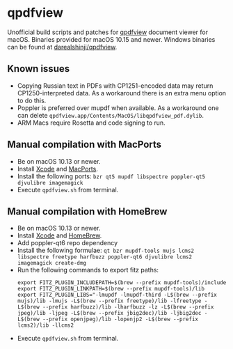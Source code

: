 qpdfview
========

Unofficial build scripts and patches for [qpdfview](https://launchpad.net/qpdfview) document viewer for macOS. Binaries provided for macOS 10.15 and newer. Windows binaries can be found at [darealshinji/qpdfview](https://github.com/darealshinji/qpdfview).

## Known issues

- Copying Russian text in PDFs with CP1251-encoded data may return CP1250-interpreted data.
  As a workaround there is an extra menu option to do this.
- Poppler is preferred over mupdf when available.
  As a workaround one can delete `qpdfview.app/Contents/MacOS/libqpdfview_pdf.dylib`.
- ARM Macs require Rosetta and code signing to run.

## Manual compilation with MacPorts

- Be on macOS 10.13 or newer.
- Install [Xcode](https://developer.apple.com/xcode) and [MacPorts](https://www.macports.org).
- Install the following ports: `bzr qt5 mupdf libspectre poppler-qt5 djvulibre imagemagick`
- Execute `qpdfview.sh` from terminal.

## Manual compilation with HomeBrew

- Be on macOS 10.13 or newer.
- Install [Xcode](https://developer.apple.com/xcode) and [HomeBrew](https://brew.sh).
- Add poppler-qt6 repo dependency
- Install the following formulae: `qt bzr mupdf-tools mujs lcms2 libspectre freetype harfbuzz poppler-qt6 djvulibre lcms2 imagemagick create-dmg`
- Run the following commands to export fitz paths:
    ```
    export FITZ_PLUGIN_INCLUDEPATH=$(brew --prefix mupdf-tools)/include
    export FITZ_PLUGIN_LINKPATH=$(brew --prefix mupdf-tools)/lib
    export FITZ_PLUGIN_LIBS="-lmupdf -lmupdf-third -L$(brew --prefix mujs)/lib -lmujs -L$(brew --prefix freetype)/lib -lfreetype -L$(brew --prefix harfbuzz)/lib -lharfbuzz -lz -L$(brew --prefix jpeg)/lib -ljpeg -L$(brew --prefix jbig2dec)/lib -ljbig2dec -L$(brew --prefix openjpeg)/lib -lopenjp2 -L$(brew --prefix lcms2)/lib -llcms2
    ```
- Execute `qpdfview.sh` from terminal.
